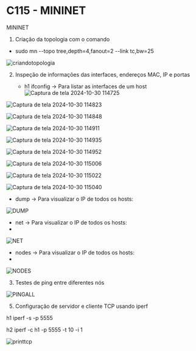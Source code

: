 # C115 - MININET
 MININET
1. Criação da topologia com o comando
 - sudo mn --topo tree,depth=4,fanout=2 --link tc,bw=25

![criandotopologia](https://github.com/user-attachments/assets/9206c691-c6f4-4b54-95b3-c4277b4c274e)

2. Inspeção de informações das interfaces, endereços MAC, IP e portas

   - h1 ifconfig -> Para listar as interfaces de um host
![Captura de tela 2024-10-30 114725](https://github.com/user-attachments/assets/ae6f63f7-feb6-4579-aa58-841af18e0b16)

![Captura de tela 2024-10-30 114823](https://github.com/user-attachments/assets/839cf670-80ed-458e-a67d-86ec24c51fb1)

![Captura de tela 2024-10-30 114848](https://github.com/user-attachments/assets/c715ba56-67a6-45db-b01d-1fbcd317c14c)

![Captura de tela 2024-10-30 114911](https://github.com/user-attachments/assets/61521a98-458a-4ec7-8012-0665a4b9c9d6)


![Captura de tela 2024-10-30 114935](https://github.com/user-attachments/assets/b3e11312-2bb8-410d-95e4-ab56c7ac2635)


![Captura de tela 2024-10-30 114952](https://github.com/user-attachments/assets/61896c78-faef-46fd-9fed-6a7135e8de8b)


![Captura de tela 2024-10-30 115006](https://github.com/user-attachments/assets/7aaa4676-b50d-4ccc-ab57-f2f33a361cef)


![Captura de tela 2024-10-30 115022](https://github.com/user-attachments/assets/17d9ae75-f74d-4c0f-9594-359d0001c5ff)

![Captura de tela 2024-10-30 115040](https://github.com/user-attachments/assets/80ab7d91-3bc5-4267-831e-22edde9e1acb)


   


  - dump -> Para visualizar o IP de todos os hosts:

![DUMP](https://github.com/user-attachments/assets/e5ae9185-7c39-449d-8304-bb6fa1c6b39f)
  - net -> Para visualizar o IP de todos os hosts:
  - 
![NET](https://github.com/user-attachments/assets/558ba49b-c60d-4071-82df-1c4907a0d220)

  - nodes -> Para visualizar o IP de todos os hosts:
  - 
![NODES](https://github.com/user-attachments/assets/246641df-4644-4599-ba3a-364f048cbca5)

3. Testes de ping entre diferentes nós

![PINGALL](https://github.com/user-attachments/assets/9c6c6e28-5d47-4861-a848-9b694b61bdb1)


5. Configuração de servidor e cliente TCP usando iperf

h1 iperf -s -p 5555

h2 iperf -c h1 -p 5555 -t 10 -i 1


![printtcp](https://github.com/user-attachments/assets/d752b952-7121-451d-90b4-651d9cdbd800)







